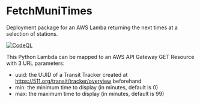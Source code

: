 # FetchMuniTimes

Deployment package for an AWS Lamba returning the next times at a selection of stations.

[![CodeQL](https://github.com/thomasleplus/FetchMuniTimes/workflows/CodeQL/badge.svg)](https://github.com/thomasleplus/FetchMuniTimes/actions?query=workflow:"CodeQL")

This Python Lambda can be mapped to an AWS API Gateway GET Resource with 3 URL parameters:
* uuid: the UUID of a Transit Tracker created at https://511.org/transit/tracker/overview beforehand
* min: the minimum time to display (in minutes, default is 0)
* max: the maximum time to display (in minutes, default is 99)
